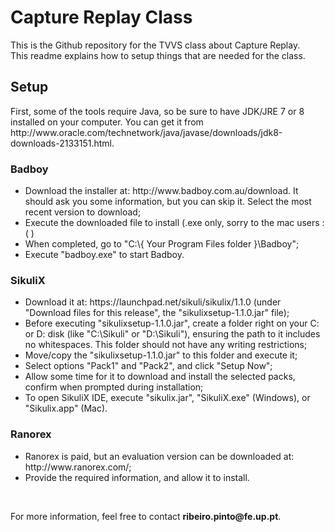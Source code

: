 # Capture Replay Class
<p>
This is the Github repository for the TVVS class about Capture Replay.<br>
This readme explains how to setup things that are needed for the class.
</p>


## Setup
<p>
First, some of the tools require Java, so be sure to have JDK/JRE 7 or 8 installed on your computer. You can get it from http://www.oracle.com/technetwork/java/javase/downloads/jdk8-downloads-2133151.html.
</p>

### Badboy
<ul>
  <li>Download the installer at: http://www.badboy.com.au/download. It should ask you some information, but you can skip it. Select the most recent version to download;</li>
  <li>Execute the downloaded file to install (.exe only, sorry to the mac users :( )</li>
  <li>When completed, go to "C:\{ Your Program Files folder }\Badboy";</li>
  <li>Execute "badboy.exe" to start Badboy.</li>
</ul>

### SikuliX
<ul>
  <li>Download it at: https://launchpad.net/sikuli/sikulix/1.1.0 (under "Download files for this release", the "sikulixsetup-1.1.0.jar" file);</li>
  <li>Before executing "sikulixsetup-1.1.0.jar", create a folder right on your C: or D: disk (like "C:\Sikuli" or "D:\Sikuli"), ensuring the path to it includes no whitespaces. This folder should not have any writing restrictions;</li>
  <li>Move/copy the "sikulixsetup-1.1.0.jar" to this folder and execute it;</li>
  <li>Select options "Pack1" and "Pack2", and click "Setup Now";</li>
  <li>Allow some time for it to download and install the selected packs, confirm when prompted during installation;</li>
  <li>To open SikuliX IDE, execute "sikulix.jar", "SikuliX.exe" (Windows), or "Sikulix.app" (Mac).</li>
</ul>

### Ranorex
<ul>
  <li>Ranorex is paid, but an evaluation version can be downloaded at: http://www.ranorex.com/;</li>
  <li>Provide the required information, and allow it to install.</li>
</ul>

<br>
<p>For more information, feel free to contact <b>ribeiro.pinto@fe.up.pt</b>.</p>
